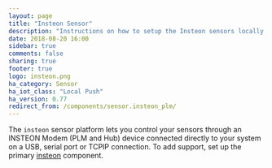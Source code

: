 ```yaml
---
layout: page
title: "Insteon Sensor"
description: "Instructions on how to setup the Insteon sensors locally within Home Assistant."
date: 2018-08-20 16:00
sidebar: true
comments: false
sharing: true
footer: true
logo: insteon.png
ha_category: Sensor
ha_iot_class: "Local Push"
ha_version: 0.77
redirect_from: /components/sensor.insteon_plm/
---
```


The `insteon` sensor  platform lets you control your sensors through
an INSTEON Modem (PLM and Hub) device connected directly to your system on a
USB, serial port or TCPIP connection.  To add support, set up the primary
[insteon] component.

[insteon]: /components/insteon/
